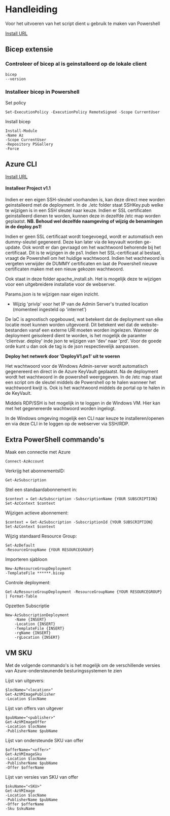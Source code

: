 # Handleiding

Voor het uitvoeren van het script dient u gebruik te maken van Powershell

[Install URL](https://docs.microsoft.com/en-us/powershell/scripting/install/installing-powershell-on-windows?view=powershell-7.2#msi)

## Bicep extensie

### Controleer of bicep al is geinstalleerd op de lokale client
    
    bicep 
    --version

### Installeer bicep in Powershell

Set policy

    Set-ExecutionPolicy -ExecutionPolicy RemoteSigned -Scope CurrentUser

Install bicep    

    Install-Module 
    -Name Az 
    -Scope CurrentUser 
    -Repository PSGallery 
    -Force

## Azure CLI

[Install URL](https://docs.microsoft.com/en-us/cli/azure/install-azure-cli)

#### Installeer Project v1.1

Indien er een eigen SSH-sleutel voorhanden is, kan deze direct mee worden geinstalleerd met de deployment. 
In de ./etc folder staat SSHKey.pub welke te wijzigen is in een SSH sleutel naar keuze. 
Indien er SSL certificaten geinstalleerd dienen te worden, kunnen deze in dezelfde /etc map worden geplaatst. 
**NB. Behoud wel dezelfde naamgeving of wijzig de benamingen in de deploy.ps1!**

Indien er geen SSL certificaat wordt toegevoegd, wordt er automatisch een dummy-sleutel gegeneerd. Deze kan later via de keyvault worden ge-update. 
Ook wordt er dan gevraagd om het wachtwoord behorende bij het certificaat. Dit is te wijzigen in de ps1. Indien het SSL-certificaat al bestaat, vraagt de Powershell om het huidige wachtwoord. Indien het wachtwoord is vergeten verwijder de DUMMY certificaten en laat de Powershell nieuwe certificaten maken met een nieuw gekozen wachtwoord.

Ook staat in deze folder apache_install.sh. 
Het is mogelijk deze te wijzigen voor een uitgebreidere installatie voor de webserver.

Params.json is te wijzigen naar eigen inzicht.

- Wijzig 'privIp' voor het IP van de Admin Server's trusted location (momenteel ingesteld op 'internet')

De IaC is agnostisch opgebouwd, wat betekent dat de deployment van elke locatie moet kunnen worden uitgevoerd. Dit betekent wel dat de website-bestanden vanaf een externe URI moeten worden ingelezen. 
Wanneer de deployment geisoleerd dient te worden, is het mogelijk de paramter 'clientvar. deploy' inde json te wijzigen van 'dev' naar 'prd'.
Voor de goede orde kunt u dan ook de tag is de json respectievelijk aanpassen.

**Deploy het netwerk door 'DeployV1.ps1' uit te voeren**

Het wachtwoord voor de Windows Admin-server wordt automatisch gegenereerd en direct in de Azure KeyVault geplaatst. Na de deployment wordt het wachtwoord in de powershell weergegeven. In de /etc map staat een script om de sleutel middels de Powershell op te halen wanneer het wachtwoord kwijt is. Ook is het wachtwoord middels de portal op te halen in de KeyVault.


Middels RDP/SSH is het mogelijk in te loggen in de Windows VM.
Hier kan met het gegenereerde wachtwoord worden ingelogt. 

In de Windows omgeving mogelijk een CLI naar keuze te installeren/openen en via deze CLI in te loggen op de webserver via SSH/RDP.

## Extra PowerShell commando's

Maak een connectie met Azure

    Connect-AzAccount

Verkrijg het abonnementsID:

    Get-AzSubscription

Stel een standaardabonnement in:

    $context = Get-AzSubscription -SubscriptionName {YOUR SUBSCRIPTION}
    Set-AzContext $context

Wijzigen actieve abonnement:

    $context = Get-AzSubscription -SubscriptionId {YOUR SUBSCRIPTION}
    Set-AzContext $context

Wijzig standaard Resource Group:

    Set-AzDefault 
    -ResourceGroupName {YOUR RESOURCEGROUP}

Importeren sjabloon

    New-AzResourceGroupDeployment 
    -TemplateFile ******.bicep

Controle deployment:

    Get-AzResourceGroupDeployment -ResourceGroupName {YOUR RESOURCEGROUP} | Format-Table

Opzetten Subscriptie

    New-AzSubscriptionDeployment 
        -Name {INSERT}
        -Location {INSERT}
        -TemplateFile {INSERT}
        -rgName {INSERT}
        -rgLocation {INSERT}

## VM SKU

Met de volgende commando's is het mogelijk om de verschillende versies van Azure-ondersteunende besturingssystemen te zien

Lijst van uitgevers:

    $locName="<location>"
    Get-AzVMImagePublisher 
    -Location $locName

Lijst van offers van uitgever

    $pubName="<publisher>"
    Get-AzVMImageOffer 
    -Location $locName 
    -PublisherName $pubName

Lijst van ondersteunde SKU van offer 

    $offerName="<offer>"
    Get-AzVMImageSku 
    -Location $locName 
    -PublisherName $pubName 
    -Offer $offerName 

Lijst van versies van SKU van offer

    $skuName="<SKU>"
    Get-AzVMImage 
    -Location $locName 
    -PublisherName $pubName 
    -Offer $offerName 
    -Sku $skuName 


